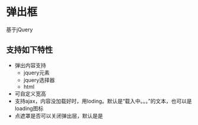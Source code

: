 # 弹出框
基于jQuery
## 支持如下特性
* 弹出内容支持
	* jquery元素
	* jquery选择器
	* html
* 可自定义宽高
* 支持ajax，内容没加载好时，用loding。默认是“载入中。。。”的文本，也可以是loading图标
* 点遮罩是否可以关闭弹出层，默认是是